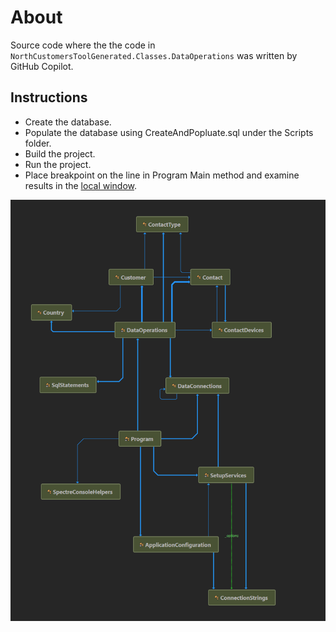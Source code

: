 ﻿# About

Source code where the the code in `NorthCustomersToolGenerated.Classes.DataOperations` was written by GitHub Copilot.

## Instructions

- Create the database.
- Populate the database using CreateAndPopluate.sql under the Scripts folder.
- Build the project.
- Run the project.
- Place breakpoint on the line in Program Main method and examine results in the [local window](https://learn.microsoft.com/en-us/visualstudio/debugger/autos-and-locals-windows?view=vs-2022).

![D1](assets/d1.png)